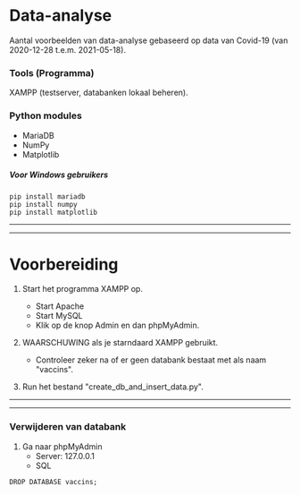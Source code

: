 # Data-analyse
Aantal voorbeelden van data-analyse gebaseerd op data van Covid-19 (van 2020-12-28 t.e.m. 2021-05-18).

### Tools (Programma)
XAMPP (testserver, databanken lokaal beheren).

### Python modules
* MariaDB 
* NumPy
* Matplotlib

##### Voor Windows gebruikers
```
pip install mariadb
pip install numpy
pip install matplotlib
```
___
___
# Voorbereiding
1.	Start het programma XAMPP op.
	* Start Apache
	* Start MySQL
	* Klik op de knop Admin en dan phpMyAdmin.

2.	WAARSCHUWING als je starndaard XAMPP gebruikt.
	* Controleer zeker na of er geen databank bestaat met als naam "vaccins".

3.	Run het bestand "create_db_and_insert_data.py".
___
___

### Verwijderen van databank
1.	Ga naar phpMyAdmin
	* Server: 127.0.0.1
	* SQL
```
DROP DATABASE vaccins;
```
